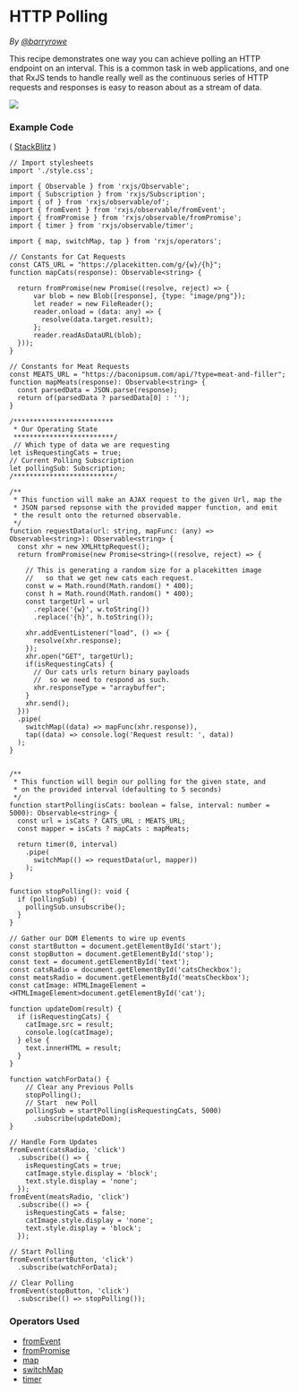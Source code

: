 # HTTP Polling

_By [@barryrowe](https://twitter.com/barryrowe)_

This recipe demonstrates one way you can achieve polling an HTTP endpoint on an interval. This is a common task in web applications, and one that RxJS tends to handle really well as the continuous series of HTTP requests and responses is easy to reason about as a stream of data. 

<div class="ua-ad"><a href="https://ultimateangular.com/?ref=76683_kee7y7vk"><img src="https://ultimateangular.com/assets/img/banners/ua-leader.svg"></a></div>

### Example Code

(
[StackBlitz](https://stackblitz.com/edit/rxjs-http-poll-recipe?file=index.ts&devtoolsheight=50)
)
```
// Import stylesheets
import './style.css';

import { Observable } from 'rxjs/Observable';
import { Subscription } from 'rxjs/Subscription';
import { of } from 'rxjs/observable/of';
import { fromEvent } from 'rxjs/observable/fromEvent';
import { fromPromise } from 'rxjs/observable/fromPromise';
import { timer } from 'rxjs/observable/timer';

import { map, switchMap, tap } from 'rxjs/operators';

// Constants for Cat Requests
const CATS_URL = "https://placekitten.com/g/{w}/{h}";
function mapCats(response): Observable<string> {

  return fromPromise(new Promise((resolve, reject) => {
      var blob = new Blob([response], {type: "image/png"});
      let reader = new FileReader();      
      reader.onload = (data: any) => {
        resolve(data.target.result);
      };
      reader.readAsDataURL(blob);
  }));
}

// Constants for Meat Requests
const MEATS_URL = "https://baconipsum.com/api/?type=meat-and-filler";
function mapMeats(response): Observable<string> {
  const parsedData = JSON.parse(response);
  return of(parsedData ? parsedData[0] : '');
}

/*************************
 * Our Operating State
 *************************/
 // Which type of data we are requesting
let isRequestingCats = true;
// Current Polling Subscription
let pollingSub: Subscription;
/*************************/

/**
 * This function will make an AJAX request to the given Url, map the 
 * JSON parsed repsonse with the provided mapper function, and emit
 * the result onto the returned observable.
 */
function requestData(url: string, mapFunc: (any) => Observable<string>): Observable<string> {
  const xhr = new XMLHttpRequest();
  return fromPromise(new Promise<string>((resolve, reject) => {
    
    // This is generating a random size for a placekitten image
    //   so that we get new cats each request.
    const w = Math.round(Math.random() * 400);
    const h = Math.round(Math.random() * 400);
    const targetUrl = url
      .replace('{w}', w.toString())
      .replace('{h}', h.toString());

    xhr.addEventListener("load", () => {
      resolve(xhr.response);
    });
    xhr.open("GET", targetUrl);
    if(isRequestingCats) {
      // Our cats urls return binary payloads
      //  so we need to respond as such.
      xhr.responseType = "arraybuffer";
    }
    xhr.send();
  }))
  .pipe(
    switchMap((data) => mapFunc(xhr.response)),
    tap((data) => console.log('Request result: ', data))
  );
}


/**
 * This function will begin our polling for the given state, and
 * on the provided interval (defaulting to 5 seconds)
 */
function startPolling(isCats: boolean = false, interval: number = 5000): Observable<string> {
  const url = isCats ? CATS_URL : MEATS_URL;
  const mapper = isCats ? mapCats : mapMeats;

  return timer(0, interval)
    .pipe(
      switchMap(() => requestData(url, mapper))
    );
}

function stopPolling(): void {
  if (pollingSub) {
    pollingSub.unsubscribe();
  }
}

// Gather our DOM Elements to wire up events
const startButton = document.getElementById('start');
const stopButton = document.getElementById('stop');
const text = document.getElementById('text');
const catsRadio = document.getElementById('catsCheckbox');
const meatsRadio = document.getElementById('meatsCheckbox');
const catImage: HTMLImageElement = <HTMLImageElement>document.getElementById('cat');

function updateDom(result) {
  if (isRequestingCats) {
    catImage.src = result;
    console.log(catImage);
  } else {
    text.innerHTML = result;
  }
}

function watchForData() {
    // Clear any Previous Polls
    stopPolling(); 
    // Start  new Poll
    pollingSub = startPolling(isRequestingCats, 5000)
      .subscribe(updateDom);
}

// Handle Form Updates
fromEvent(catsRadio, 'click')
  .subscribe(() => {
    isRequestingCats = true;
    catImage.style.display = 'block';
    text.style.display = 'none';
  });
fromEvent(meatsRadio, 'click')
  .subscribe(() => {
    isRequestingCats = false;
    catImage.style.display = 'none';
    text.style.display = 'block';
  });

// Start Polling
fromEvent(startButton, 'click')
  .subscribe(watchForData);

// Clear Polling
fromEvent(stopButton, 'click')
  .subscribe(() => stopPolling());
```

### Operators Used

* [fromEvent](../operators/creation/fromevent.md)
* [fromPromise](../operators/creation/frompromise.md)
* [map](../operators/transformation/map.md)
* [switchMap](../operators/transformation/switchmap.md)
* [timer](../operators/creation/timer.md)